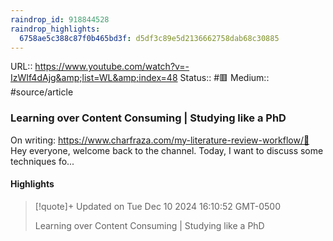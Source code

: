 ```yaml
---
raindrop_id: 918844528
raindrop_highlights:
  6758ae5c388c87f0b465bd3f: d5df3c89e5d2136662758dab68c30885
---
```


URL:: https://www.youtube.com/watch?v=-IzWIf4dAjg&amp;list=WL&amp;index=48
Status:: #🟥
Medium:: #source/article


### Learning over Content Consuming | Studying like a PhD

On writing: https://www.charfraza.com/my-literature-review-workflow/👋 Hey everyone, welcome back to the channel. Today, I want to discuss some techniques fo...

#### Highlights

> [!quote]+ Updated on Tue Dec 10 2024 16:10:52 GMT-0500
>
> Learning over Content Consuming | Studying like a PhD
